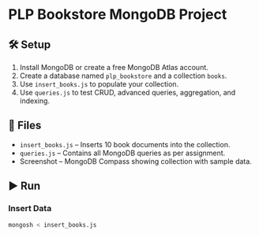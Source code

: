 # PLP Bookstore MongoDB Project

## 🛠️ Setup

1. Install MongoDB or create a free MongoDB Atlas account.
2. Create a database named `plp_bookstore` and a collection `books`.
3. Use `insert_books.js` to populate your collection.
4. Use `queries.js` to test CRUD, advanced queries, aggregation, and indexing.

## 📂 Files

- `insert_books.js` – Inserts 10 book documents into the collection.
- `queries.js` – Contains all MongoDB queries as per assignment.
- Screenshot – MongoDB Compass showing collection with sample data.

## ▶️ Run

### Insert Data
```bash
mongosh < insert_books.js
